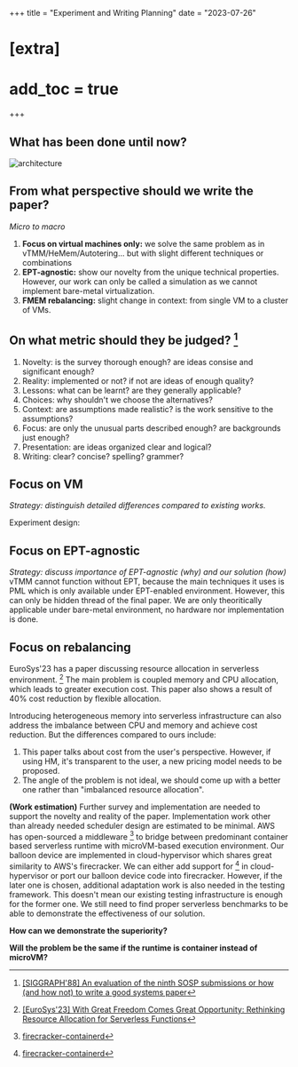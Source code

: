 +++
title = "Experiment and Writing Planning"
date = "2023-07-26"
# [extra]
# add_toc = true
+++

## What has been done until now?
![architecture](../experiment-writing-planning-current-architecture.png)


## From what perspective should we write the paper?
*Micro to macro*
1. **Focus on virtual machines only:**
    we solve the same problem as in vTMM/HeMem/Autotering...
    but with slight different techniques or combinations
2. **EPT-agnostic:** show our novelty from the unique technical properties.
    However, our work can only be called a simulation as we cannot implement bare-metal virtualization.
3. **FMEM rebalancing:** slight change in context: from single VM to a cluster of VMs.

## On what metric should they be judged? [^1]
1. Novelty: is the survey thorough enough? are ideas consise and significant enough?
2. Reality: implemented or not? if not are ideas of enough quality?
3. Lessons: what can be learnt? are they generally applicable?
4. Choices: why shouldn't we choose the alternatives?
5. Context: are assumptions made realistic? is the work sensitive to the assumptions?
6. Focus: are only the unusual parts described enough? are backgrounds just enough?
7. Presentation: are ideas organized clear and logical?
8. Writing: clear? concise? spelling? grammer?

[^1]:  [[SIGGRAPH'88] An evaluation of the ninth SOSP submissions or how (and how not) to write a good systems paper](https://doi.org/10.1145/378267.378283)

## Focus on VM
*Strategy: distinguish detailed differences compared to existing works.*

Experiment design:


## Focus on EPT-agnostic
*Strategy: discuss importance of EPT-agnostic (why) and our solution (how)*
vTMM cannot function without EPT,
because the main techniques it uses is PML which is only available under EPT-enabled environment.
However, this can only be hidden thread of the final paper.
We are only theoritically applicable under bare-metal environment, no hardware nor implementation is done.


## Focus on rebalancing
EuroSys'23 has a paper discussing resource allocation in serverless environment. [^2]
The main problem is coupled memory and CPU allocation, which leads to greater execution cost.
This paper also shows a result of 40% cost reduction by flexible allocation.

Introducing heterogeneous memory into serverless infrastructure can also address the imbalance between CPU and memory and achieve cost reduction.
But the differences compared to ours include:
1. This paper talks about cost from the user's perspective.
    However, if using HM, it's transparent to the user, a new pricing model needs to be proposed.
2. The angle of the problem is not ideal,
    we should come up with a better one rather than "imbalanced resource allocation".

**(Work estimation)** Further survey and implementation are needed to support the novelty and reality of the paper.
Implementation work other than already needed scheduler design are estimated to be minimal.
AWS has open-sourced a middleware [^3] to bridge between predominant container based serverless runtime with microVM-based execution environment.
Our balloon device are implemented in cloud-hypervisor which shares great similarity to AWS's firecracker.
We can either add support for [^3] in cloud-hypervisor or port our balloon device code into firecracker.
However, if the later one is chosen, additional adaptation work is also needed in the testing framework.
This doesn't mean our existing testing infrastructure is enough for the former one.
We still need to find proper serverless benchmarks to be able to demonstrate the effectiveness of our solution.


[^2]: [[EuroSys'23] With Great Freedom Comes Great Opportunity: Rethinking Resource Allocation for Serverless Functions](https://doi.org/10.1145/3552326.3567506)

[^3]: [firecracker-containerd](https://github.com/firecracker-microvm/firecracker-containerd)


**How can we demonstrate the superiority?**


**Will the problem be the same if the runtime is container instead of microVM?**
